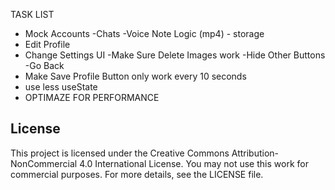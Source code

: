 
TASK LIST

- Mock Accounts
 -Chats 
 -Voice Note Logic (mp4) - storage
- Edit Profile
- Change Settings UI 
    -Make Sure Delete Images work 
    -Hide Other Buttons
    -Go Back
- Make Save Profile Button only work every 10 seconds
- use less useState 
- OPTIMAZE FOR PERFORMANCE

## License
This project is licensed under the Creative Commons Attribution-NonCommercial 4.0 International License. You may not use this work for commercial purposes. For more details, see the LICENSE file.
